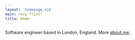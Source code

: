 ```yaml
---
layout: 'homepage.njk'
main: rory flint*
title: Home
---
```


Software engineer based in London, England. More [about me](/about/).
